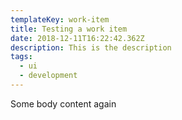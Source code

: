 ```yaml
---
templateKey: work-item
title: Testing a work item
date: 2018-12-11T16:22:42.362Z
description: This is the description
tags:
  - ui
  - development
---
```

Some body content again
